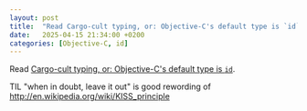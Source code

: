 ```yaml
---
layout: post
title:  "Read Cargo-cult typing, or: Objective-C's default type is `id`"
date:   2025-04-15 21:34:00 +0200
categories: [Objective-C, id]
---
```

Read [Cargo-cult typing, or: Objective-C's default type is `id`](https://blog.metaobject.com/2014/03/cargo-cult-typing-or-objective-c.html).

TIL "when in doubt, leave it out" is good rewording of http://en.wikipedia.org/wiki/KISS_principle
